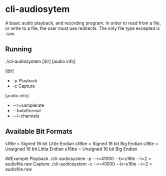# cli-audiosytem
A basic audio playback, and recording program.
In order to read from a file, 
or write to a file,
the user must use redirects.
The only file type excepted is .raw.

## Running
./cli-audiosystem [dir] [audio info]

[dir]
- -p Playback
- -c Capture

[audio info]
- --r=samplerate
- --b=bitformat
- --l=channels

## Available Bit Formats 
s16le = Signed 16 bit Little Endian 
s16be = Signed 16 bit Big Endian 
u16le = Unsigned 16 bit Little Endian 
u16be = Unsigned 16 bit Big Endian 

##Example
Playback
./cli-audiosystem -p --r=41000 --b=s16le --l=2 < audiofile.raw
Capture
./cli-audiosystem -c --r=41000 --b=s16le --l=2 > audiofile.raw
